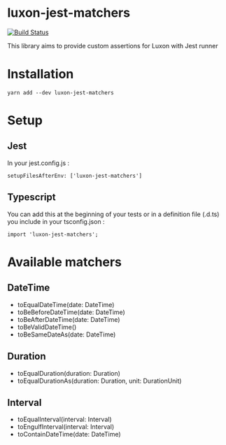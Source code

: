 # luxon-jest-matchers

[![Build Status](https://travis-ci.org/abalhier/luxon-jest-matchers.svg?branch=master)](https://travis-ci.org/abalhier/luxon-jest-matchers)

This library aims to provide custom assertions for Luxon with Jest runner

# Installation

```
yarn add --dev luxon-jest-matchers
```

# Setup

## Jest

In your jest.config.js :

```
setupFilesAfterEnv: ['luxon-jest-matchers']
```

## Typescript

You can add this at the beginning of your tests or in a definition file (.d.ts) you include in your tsconfig.json :

```
import 'luxon-jest-matchers';
```

# Available matchers

## DateTime

- toEqualDateTime(date: DateTime)
- toBeBeforeDateTime(date: DateTime)
- toBeAfterDateTime(date: DateTime)
- toBeValidDateTime()
- toBeSameDateAs(date: DateTime)

## Duration

- toEqualDuration(duration: Duration)
- toEqualDurationAs(duration: Duration, unit: DurationUnit)

## Interval

- toEqualInterval(interval: Interval)
- toEngulfInterval(interval: Interval)
- toContainDateTime(date: DateTime)
